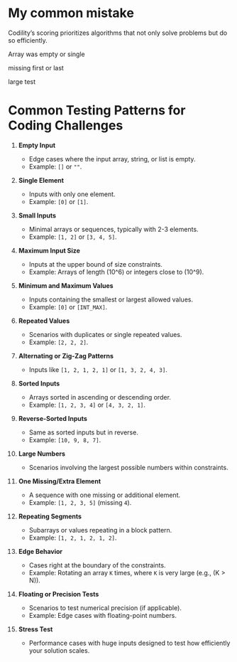 # My common mistake

Codility’s scoring prioritizes algorithms that not only solve problems but do so efficiently.

Array was empty or single

missing first or last

large test


# Common Testing Patterns for Coding Challenges

1. **Empty Input**  
   - Edge cases where the input array, string, or list is empty.
   - Example: `[]` or `""`.

2. **Single Element**  
   - Inputs with only one element.  
   - Example: `[0]` or `[1]`.

3. **Small Inputs**  
   - Minimal arrays or sequences, typically with 2-3 elements.  
   - Example: `[1, 2]` or `[3, 4, 5]`.

4. **Maximum Input Size**  
   - Inputs at the upper bound of size constraints.  
   - Example: Arrays of length \(10^6\) or integers close to \(10^9\).

5. **Minimum and Maximum Values**  
   - Inputs containing the smallest or largest allowed values.  
   - Example: `[0]` or `[INT_MAX]`.

6. **Repeated Values**  
   - Scenarios with duplicates or single repeated values.  
   - Example: `[2, 2, 2]`.

7. **Alternating or Zig-Zag Patterns**  
   - Inputs like `[1, 2, 1, 2, 1]` or `[1, 3, 2, 4, 3]`.

8. **Sorted Inputs**  
   - Arrays sorted in ascending or descending order.  
   - Example: `[1, 2, 3, 4]` or `[4, 3, 2, 1]`.

9. **Reverse-Sorted Inputs**  
   - Same as sorted inputs but in reverse.  
   - Example: `[10, 9, 8, 7]`.

10. **Large Numbers**  
    - Scenarios involving the largest possible numbers within constraints.

11. **One Missing/Extra Element**  
    - A sequence with one missing or additional element.  
    - Example: `[1, 2, 3, 5]` (missing `4`).

12. **Repeating Segments**  
    - Subarrays or values repeating in a block pattern.  
    - Example: `[1, 2, 1, 2, 1, 2]`.

13. **Edge Behavior**  
    - Cases right at the boundary of the constraints.  
    - Example: Rotating an array `K` times, where `K` is very large (e.g., \(K > N\)).

14. **Floating or Precision Tests**  
    - Scenarios to test numerical precision (if applicable).  
    - Example: Edge cases with floating-point numbers.

15. **Stress Test**  
    - Performance cases with huge inputs designed to test how efficiently your solution scales.
